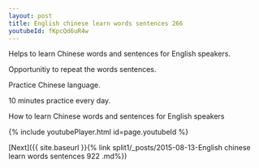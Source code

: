 ```yaml
---
layout: post
title: English chinese learn words sentences 266 
youtubeId: fKpcQd6uR4w
---
```

 
 
Helps to learn Chinese words and sentences for English speakers.

Opportunitiy to repeat the words sentences. 

Practice Chinese language. 
 
10 minutes practice every day. 
 
How to learn Chinese words and sentences for English speakers 
 
{% include youtubePlayer.html id=page.youtubeId %}
 
 
[Next]({{ site.baseurl }}{% link  split1/_posts/2015-08-13-English chinese learn words sentences 922 .md%})
 
